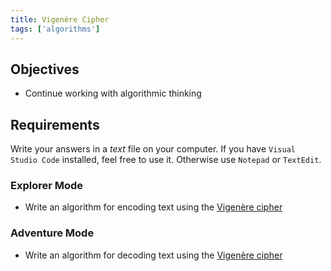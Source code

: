 ```yaml
---
title: Vigenère Cipher
tags: ['algorithms']
---
```


## Objectives

- Continue working with algorithmic thinking

## Requirements

Write your answers in a _text_ file on your computer. If you have `Visual Studio Code` installed, feel free to use it. Otherwise use `Notepad` or `TextEdit`.

### Explorer Mode

- Write an algorithm for encoding text using the [Vigenère cipher](https://en.wikipedia.org/wiki/Vigen%C3%A8re_cipher#Description)

### Adventure Mode

- Write an algorithm for decoding text using the [Vigenère cipher](https://en.wikipedia.org/wiki/Vigen%C3%A8re_cipher#Description)
